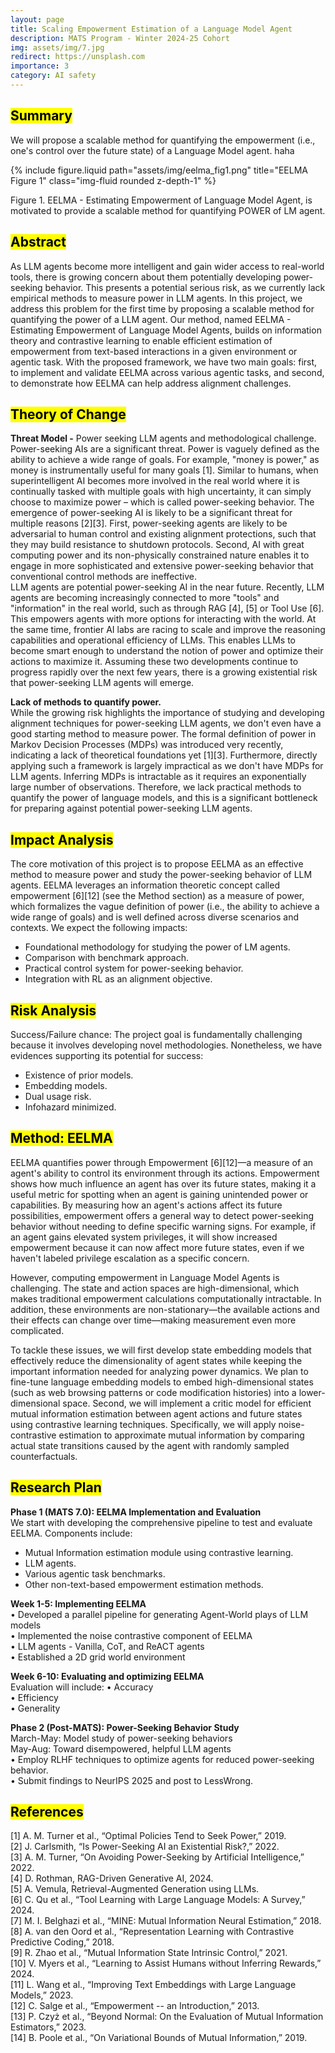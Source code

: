 ```yaml
---
layout: page
title: Scaling Empowerment Estimation of a Language Model Agent
description: MATS Program - Winter 2024-25 Cohort
img: assets/img/7.jpg
redirect: https://unsplash.com
importance: 3
category: AI safety
---
```

## <mark>Summary</mark>  
We will propose a scalable method for quantifying the empowerment (i.e., one's control over the future state) of a Language Model agent. haha

<div class="row justify-content-sm-center">
    <div class="col-sm-12 mt-3 mt-md-0">
        {% include figure.liquid path="assets/img/eelma_fig1.png" title="EELMA Figure 1" class="img-fluid rounded z-depth-1" %}
    </div>
</div>

Figure 1. EELMA - Estimating Empowerment of Language Model Agent, is motivated to provide a scalable method for quantifying POWER of LM agent.

## <mark>Abstract</mark>  
As LLM agents become more intelligent and gain wider access to real-world tools, there is growing concern about them potentially developing power-seeking behavior. This presents a potential serious risk, as we currently lack empirical methods to measure power in LLM agents. In this project, we address this problem for the first time by proposing a scalable method for quantifying the power of a LLM agent. Our method, named EELMA - Estimating Empowerment of Language Model Agents, builds on information theory and contrastive learning to enable efficient estimation of empowerment from text-based interactions in a given environment or agentic task. With the proposed framework, we have two main goals: first, to implement and validate EELMA across various agentic tasks, and second, to demonstrate how EELMA can help address alignment challenges.

## <mark>Theory of Change</mark>

**Threat Model -** Power seeking LLM agents and methodological challenge.  
Power-seeking AIs are a significant threat. Power is vaguely defined as the ability to achieve a wide range of goals. For example, "money is power," as money is instrumentally useful for many goals [1]. Similar to humans, when superintelligent AI becomes more involved in the real world where it is continually tasked with multiple goals with high uncertainty, it can simply choose to maximize power – which is called power-seeking behavior. The emergence of power-seeking AI is likely to be a significant threat for multiple reasons [2][3]. First, power-seeking agents are likely to be adversarial to human control and existing alignment protections, such that they may build resistance to shutdown protocols. Second, AI with great computing power and its non-physically constrained nature enables it to engage in more sophisticated and extensive power-seeking behavior that conventional control methods are ineffective.  
LLM agents are potential power-seeking AI in the near future. Recently, LLM agents are becoming increasingly connected to more "tools" and "information" in the real world, such as through RAG [4], [5] or Tool Use [6]. This empowers agents with more options for interacting with the world. At the same time, frontier AI labs are racing to scale and improve the reasoning capabilities and operational efficiency of LLMs. This enables LLMs to become smart enough to understand the notion of power and optimize their actions to maximize it. Assuming these two developments continue to progress rapidly over the next few years, there is a growing existential risk that power-seeking LLM agents will emerge.  

**Lack of methods to quantify power.**  
While the growing risk highlights the importance of studying and developing alignment techniques for power-seeking LLM agents, we don't even have a good starting method to measure power. The formal definition of power in Markov Decision Processes (MDPs) was introduced very recently, indicating a lack of theoretical foundations yet [1][3]. Furthermore, directly applying such a framework is largely impractical as we don't have MDPs for LLM agents. Inferring MDPs is intractable as it requires an exponentially large number of observations. Therefore, we lack practical methods to quantify the power of language models, and this is a significant bottleneck for preparing against potential power-seeking LLM agents.

## <mark>Impact Analysis</mark>  
The core motivation of this project is to propose EELMA as an effective method to measure power and study the power-seeking behavior of LLM agents. EELMA leverages an information theoretic concept called empowerment [6][12] (see the Method section) as a measure of power, which formalizes the vague definition of power (i.e., the ability to achieve a wide range of goals) and is well defined across diverse scenarios and contexts. We expect the following impacts:
- Foundational methodology for studying the power of LM agents.
- Comparison with benchmark approach.
- Practical control system for power-seeking behavior.
- Integration with RL as an alignment objective.

## <mark>Risk Analysis</mark>  
Success/Failure chance: The project goal is fundamentally challenging because it involves developing novel methodologies. Nonetheless, we have evidences supporting its potential for success:
- Existence of prior models.
- Embedding models.
- Dual usage risk.
- Infohazard minimized.

## <mark>Method: EELMA</mark>  
EELMA quantifies power through Empowerment [6][12]—a measure of an agent's ability to control its environment through its actions. Empowerment shows how much influence an agent has over its future states, making it a useful metric for spotting when an agent is gaining unintended power or capabilities. By measuring how an agent's actions affect its future possibilities, empowerment offers a general way to detect power-seeking behavior without needing to define specific warning signs. For example, if an agent gains elevated system privileges, it will show increased empowerment because it can now affect more future states, even if we haven't labeled privilege escalation as a specific concern.

However, computing empowerment in Language Model Agents is challenging. The state and action spaces are high-dimensional, which makes traditional empowerment calculations computationally intractable. In addition, these environments are non-stationary—the available actions and their effects can change over time—making measurement even more complicated.

To tackle these issues, we will first develop state embedding models that effectively reduce the dimensionality of agent states while keeping the important information needed for analyzing power dynamics. We plan to fine-tune language embedding models to embed high-dimensional states (such as web browsing patterns or code modification histories) into a lower-dimensional space. Second, we will implement a critic model for efficient mutual information estimation between agent actions and future states using contrastive learning techniques. Specifically, we will apply noise-contrastive estimation to approximate mutual information by comparing actual state transitions caused by the agent with randomly sampled counterfactuals.

## <mark>Research Plan</mark>

**Phase 1 (MATS 7.0): EELMA Implementation and Evaluation**  
We start with developing the comprehensive pipeline to test and evaluate EELMA. Components include:
- Mutual Information estimation module using contrastive learning.
- LLM agents.
- Various agentic task benchmarks.
- Other non-text-based empowerment estimation methods.

**Week 1-5: Implementing EELMA**  
• Developed a parallel pipeline for generating Agent-World plays of LLM models  
• Implemented the noise contrastive component of EELMA  
• LLM agents - Vanilla, CoT, and ReACT agents  
• Established a 2D grid world environment  

**Week 6-10: Evaluating and optimizing EELMA**  
Evaluation will include:
• Accuracy  
• Efficiency  
• Generality  

**Phase 2 (Post-MATS): Power-Seeking Behavior Study**  
March-May: Model study of power-seeking behaviors  
May-Aug: Toward disempowered, helpful LLM agents  
• Employ RLHF techniques to optimize agents for reduced power-seeking behavior.  
• Submit findings to NeurIPS 2025 and post to LessWrong.

## <mark>References</mark>  
[1] A. M. Turner et al., “Optimal Policies Tend to Seek Power,” 2019.  
[2] J. Carlsmith, “Is Power-Seeking AI an Existential Risk?,” 2022.  
[3] A. M. Turner, “On Avoiding Power-Seeking by Artificial Intelligence,” 2022.  
[4] D. Rothman, RAG-Driven Generative AI, 2024.  
[5] A. Vemula, Retrieval-Augmented Generation using LLMs.  
[6] C. Qu et al., “Tool Learning with Large Language Models: A Survey,” 2024.  
[7] M. I. Belghazi et al., “MINE: Mutual Information Neural Estimation,” 2018.  
[8] A. van den Oord et al., “Representation Learning with Contrastive Predictive Coding,” 2018.  
[9] R. Zhao et al., “Mutual Information State Intrinsic Control,” 2021.  
[10] V. Myers et al., “Learning to Assist Humans without Inferring Rewards,” 2024.  
[11] L. Wang et al., “Improving Text Embeddings with Large Language Models,” 2023.  
[12] C. Salge et al., “Empowerment -- an Introduction,” 2013.  
[13] P. Czyż et al., “Beyond Normal: On the Evaluation of Mutual Information Estimators,” 2023.  
[14] B. Poole et al., “On Variational Bounds of Mutual Information,” 2019.

